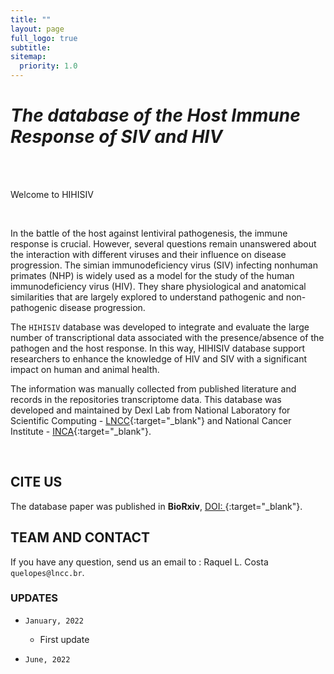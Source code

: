 ```yaml
---
title: ""
layout: page
full_logo: true
subtitle: 
sitemap:
  priority: 1.0
---
```


# *The database of the Host Immune Response of SIV and HIV*


<br>
<br>
<p class="describe-text">Welcome to HIHISIV</p>

<br>

In the battle of the host against lentiviral pathogenesis, the immune response is crucial. However, several questions remain unanswered about the interaction with different viruses and their influence on disease progression. The simian immunodeficiency virus (SIV) infecting nonhuman primates (NHP) is widely used as a model for the study of the human immunodeficiency virus (HIV). They share physiological and anatomical similarities that are largely explored to understand pathogenic and non-pathogenic disease progression.

The `HIHISIV` database was developed to integrate and evaluate the large number of transcriptional data associated with the presence/absence of the pathogen and the host response. In this way, HIHISIV database support researchers to enhance the knowledge of HIV and SIV with a significant impact on human and animal health.

The information was manually collected from published literature and records in the repositories transcriptome data. This database was developed and maintained by Dexl Lab from National Laboratory for Scientific Computing - [LNCC](https://dexl.lncc.br){:target="_blank"} and National Cancer Institute - [INCA](https://inca.gov.br){:target="_blank"}. 

<br>

## CITE US

The database paper was published in **BioRxiv**, [DOI: ](www.doi.org.com){:target="_blank"}.

## TEAM AND CONTACT

<!--
- Prof. Dr. Fábio Porto - Laboratório Nacional de Computação Científica (LNCC)

- Prof. Dr. Luiz Gadelha - FSU Jena.

- Prof. Dr. Mirela D'Arc - UFRJ

- Prof. Dr. Marcelo Soares - INCA/UFRJ

- Dr. Marcelo Ribeiro-Alves - Fiocruz

- Dr. Raquel L. Costa
-->


If you have any question, send us an email to : Raquel L. Costa `quelopes@lncc.br`.


### UPDATES

* `January, 2022`
  - First update
  
* `June, 2022`


<br>
<br>
